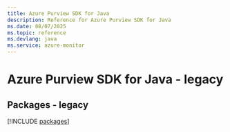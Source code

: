 ```yaml
---
title: Azure Purview SDK for Java
description: Reference for Azure Purview SDK for Java
ms.date: 08/07/2025
ms.topic: reference
ms.devlang: java
ms.service: azure-monitor
---
```

# Azure Purview SDK for Java - legacy
## Packages - legacy
[!INCLUDE [packages](purview-index.md)]